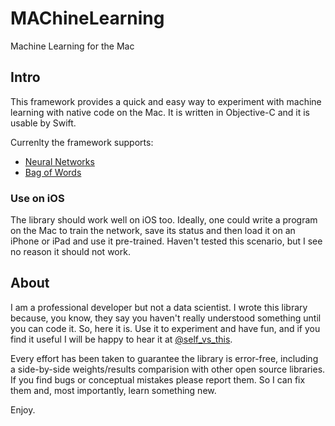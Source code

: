 # MAChineLearning

Machine Learning for the Mac


## Intro

This framework provides a quick and easy way to experiment with machine learning with native code on the Mac. It is written in Objective-C and it is usable by Swift.

Currenlty the framework supports:

- [Neural Networks](NeuralNets.md)
- [Bag of Words](BagOfWords.md)


### Use on iOS

The library should work well on iOS too. Ideally, one could write a program on the Mac to train the network, save its status and then load it on an iPhone or iPad and use it pre-trained. Haven't tested this scenario, but I see no reason it should not work.


## About

I am a professional developer but not a data scientist. I wrote this library because, you know, they say you haven't really understood something until you can code it. So, here it is. Use it to experiment and have fun, and if you find it useful I will be happy to hear it at [@self_vs_this](http://www.twitter.com/self_vs_this).

Every effort has been taken to guarantee the library is error-free, including a side-by-side weights/results comparision with other open source libraries. If you find bugs or conceptual mistakes please report them. So I can fix them and, most importantly, learn something new.

Enjoy.
